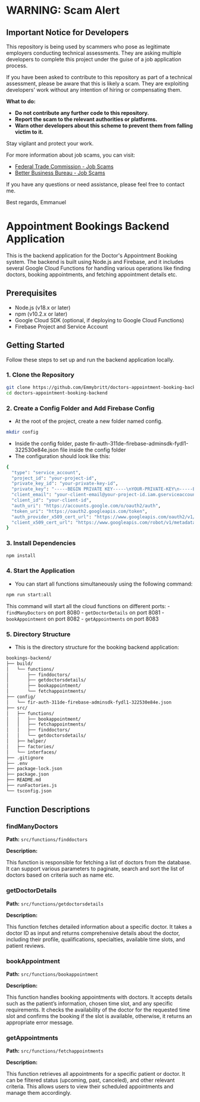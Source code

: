 # WARNING: Scam Alert

## Important Notice for Developers

This repository is being used by scammers who pose as legitimate employers conducting technical assessments. They are asking multiple developers to complete this project under the guise of a job application process. 

If you have been asked to contribute to this repository as part of a technical assessment, please be aware that this is likely a scam. They are exploiting developers' work without any intention of hiring or compensating them.

**What to do:**
- **Do not contribute any further code to this repository.**
- **Report the scam to the relevant authorities or platforms.**
- **Warn other developers about this scheme to prevent them from falling victim to it.**

Stay vigilant and protect your work.

For more information about job scams, you can visit:
- [Federal Trade Commission - Job Scams](https://www.consumer.ftc.gov/articles/0243-job-scams)
- [Better Business Bureau - Job Scams](https://www.bbb.org/us/article/scams/15717-bbb-scam-alert-dont-fall-for-job-scams)

If you have any questions or need assistance, please feel free to contact me.

Best regards,
Emmanuel



# Appointment Bookings Backend Application

This is the backend application for the Doctor's Appointment Booking system. The backend is built using Node.js and Firebase, and it includes several Google Cloud Functions for handling various operations like finding doctors, booking appointments, and fetching appointment details etc.

## Prerequisites

- Node.js (v18.x or later)
- npm (v10.2.x or later)
- Google Cloud SDK (optional, if deploying to Google Cloud Functions)
- Firebase Project and Service Account

## Getting Started

Follow these steps to set up and run the backend application locally.

### 1. Clone the Repository

```sh
git clone https://github.com/Emmybritt/doctors-appointment-booking-backend.git
cd doctors-appointment-booking-backend
```

### 2. Create a Config Folder and Add Firebase Config

- At the root of the project, create a new folder named config.

```sh
mkdir config
```

- Inside the config folder, paste fir-auth-311de-firebase-adminsdk-fydl1-322530e84e.json file inside the config folder
- The configuration should look like this:

```sh
{
  "type": "service_account",
  "project_id": "your-project-id",
  "private_key_id": "your-private-key-id",
  "private_key": "-----BEGIN PRIVATE KEY-----\nYOUR-PRIVATE-KEY\n-----END PRIVATE KEY-----\n",
  "client_email": "your-client-email@your-project-id.iam.gserviceaccount.com",
  "client_id": "your-client-id",
  "auth_uri": "https://accounts.google.com/o/oauth2/auth",
  "token_uri": "https://oauth2.googleapis.com/token",
  "auth_provider_x509_cert_url": "https://www.googleapis.com/oauth2/v1/certs",
  "client_x509_cert_url": "https://www.googleapis.com/robot/v1/metadata/x509/your-client-email@your-project-id.iam.gserviceaccount.com"
}
```

### 3. Install Dependencies

```sh
npm install
```

### 4. Start the Application

- You can start all functions simultaneously using the following command:

```sh
npm run start:all
```

This command will start all the cloud functions on different ports: - `findManyDoctors` on port 8080 - `getDoctorDetails` on port 8081 - `bookAppointment` on port 8082 - `getAppointments` on port 8083

### 5. Directory Structure

- This is the directory structure for the booking backend application:

```sh
bookings-backend/
├── build/
│   └── functions/
│       ├── finddoctors/
│       ├── getdoctorsdetails/
│       ├── bookappointment/
│       └── fetchappointments/
├── config/
│   └── fir-auth-311de-firebase-adminsdk-fydl1-322530e84e.json
├── src/
│   ├── functions/
│   │   ├── bookappointment/
│   │   ├── fetchappointments/
│   │   ├── finddoctors/
│   │   └── getdoctorsdetails/
│   ├── helper/
│   ├── factories/
│   └── interfaces/
├── .gitignore
├── .env
├── package-lock.json
├── package.json
├── README.md
├── runFactories.js
└── tsconfig.json
```

## Function Descriptions

### findManyDoctors

**Path:** `src/functions/finddoctors`

**Description:**

This function is responsible for fetching a list of doctors from the database. It can support various parameters to paginate, search and sort the list of doctors based on criteria such as name etc.

### getDoctorDetails

**Path:** `src/functions/getdoctorsdetails`

**Description:**

This function fetches detailed information about a specific doctor. It takes a doctor ID as input and returns comprehensive details about the doctor, including their profile, qualifications, specialties, available time slots, and patient reviews.

### bookAppointment

**Path:** `src/functions/bookappointment`

**Description:**

This function handles booking appointments with doctors. It accepts details such as the patient’s information, chosen time slot, and any specific requirements. It checks the availability of the doctor for the requested time slot and confirms the booking if the slot is available, otherwise, it returns an appropriate error message.

### getAppointments

**Path:** `src/functions/fetchappointments`

**Description:**

This function retrieves all appointments for a specific patient or doctor. It can be filtered status (upcoming, past, canceled), and other relevant criteria. This allows users to view their scheduled appointments and manage them accordingly.
